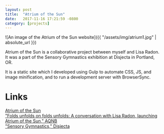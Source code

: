 ```yaml
---
layout: post
title:  "Atrium of the Sun"
date:   2017-11-16 17:21:59 -0800
category: [projects]
---
```


![An image of the Atrium of the Sun website]({{ "/assets/img/atrium1.jpg" | absolute_url }})

Atrium of the Sun is a collaborative project between myself and Lisa Radon. It was a part of the Sensory Gymnastics exhibition at Disjecta in Portland, OR.

It is a static site which I developed using Gulp to automate CSS, JS, and image minification, and to run a development server with BrowserSync.

# Links

[Atrium of the Sun](http://www.atriumofthesun.com/)<br>
["Folds unfolds on folds unfolds: A conversation with Lisa Radon, launching Atrium of the Sun," AQNB](http://www.aqnb.com/2017/02/28/folds-unfolds-on-folds-unfolds-a-conversation-with-lisa-radon-and-the-launch-of-atrium-of-the-sun/)<br>
["Sensory Gymnastics," Disjecta](https://www.disjecta.org/portfolio-items/sensory-gymnastics/)
